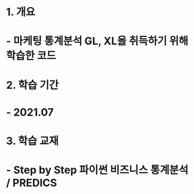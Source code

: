 # 1. 개요
# - 마케팅 통계분석 GL, XL을 취득하기 위해 학습한 코드
#
# 2. 학습 기간
# - 2021.07
#
# 3. 학습 교재
# - Step by Step 파이썬 비즈니스 통계분석 / PREDICS
